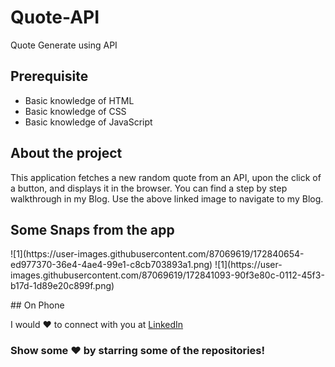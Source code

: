 # Quote-API
Quote Generate using API

## Prerequisite
- Basic knowledge of HTML
- Basic knowledge of CSS
- Basic knowledge of JavaScript

## About the project
This application fetches a new random quote from an API, upon the click of a button, and displays it in the browser. You can find a step by step walkthrough in my Blog. Use the above linked image to navigate to my Blog.

## Some Snaps from the app
<p>
![1](https://user-images.githubusercontent.com/87069619/172840654-ed977370-36e4-4ae4-99e1-c8cb703893a1.png)
![1](https://user-images.githubusercontent.com/87069619/172841093-90f3e80c-0112-45f3-b17d-1d89e20c899f.png)

</p>
<p>
 ## On Phone
 <p>


</p>

I would ❤ to connect with you at <a href="https://www.linkedin.com/in/vyomrana/">LinkedIn</a>

 ### Show some ❤️ by starring some of the repositories!
